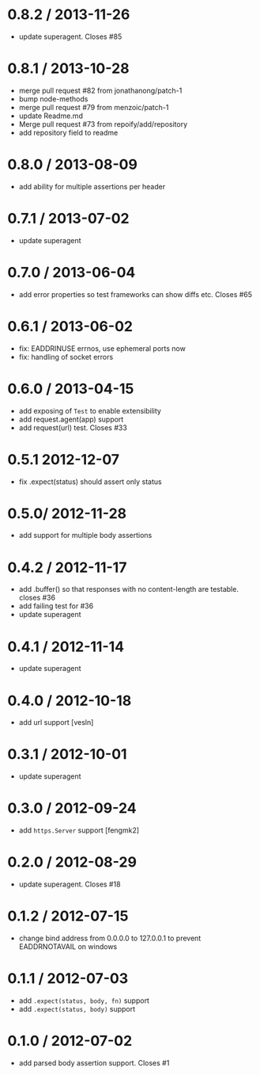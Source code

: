 
0.8.2 / 2013-11-26
==================

 * update superagent. Closes #85

0.8.1 / 2013-10-28
==================

 * merge pull request #82 from jonathanong/patch-1
 * bump node-methods
 * merge pull request #79 from menzoic/patch-1
 * update Readme.md
 * Merge pull request #73 from repoify/add/repository
 * add repository field to readme

0.8.0 / 2013-08-09 
==================

 * add ability for multiple assertions per header

0.7.1 / 2013-07-02 
==================

 * update superagent

0.7.0 / 2013-06-04 
==================

 * add error properties so test frameworks can show diffs etc. Closes #65

0.6.1 / 2013-06-02 
==================

 * fix: EADDRINUSE errnos, use ephemeral ports now
 * fix: handling of socket errors

0.6.0 / 2013-04-15 
==================

  * add exposing of `Test` to enable extensibility
  * add request.agent(app) support
  * add request(url) test. Closes #33

0.5.1 2012-12-07 
==================

  * fix .expect(status) should assert only status

0.5.0/ 2012-11-28 
==================

  * add support for multiple body assertions

0.4.2 / 2012-11-17 
==================

  * add .buffer() so that responses with no content-length are testable. closes #36
  * add failing test for #36
  * update superagent

0.4.1 / 2012-11-14 
==================

  * update superagent

0.4.0 / 2012-10-18 
==================

  * add url support [vesln]

0.3.1 / 2012-10-01 
==================

  * update superagent

0.3.0 / 2012-09-24 
==================

  * add `https.Server` support [fengmk2]

0.2.0 / 2012-08-29 
==================

  * update superagent. Closes #18

0.1.2 / 2012-07-15 
==================

  * change bind address from 0.0.0.0 to 127.0.0.1 to prevent EADDRNOTAVAIL on windows

0.1.1 / 2012-07-03 
==================

  * add `.expect(status, body, fn)` support
  * add `.expect(status, body)` support

0.1.0 / 2012-07-02 
==================

  * add parsed body assertion support. Closes #1
